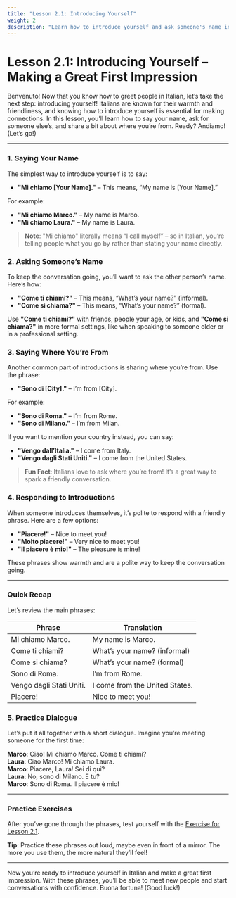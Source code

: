 ```yaml
---
title: "Lesson 2.1: Introducing Yourself"
weight: 2
description: "Learn how to introduce yourself and ask someone's name in Italian. Make a great first impression with these simple phrases!"
---
```


# Lesson 2.1: Introducing Yourself – Making a Great First Impression

Benvenuto! Now that you know how to greet people in Italian, let’s take the next step: introducing yourself! Italians are known for their warmth and friendliness, and knowing how to introduce yourself is essential for making connections. In this lesson, you’ll learn how to say your name, ask for someone else’s, and share a bit about where you’re from. Ready? Andiamo! (Let’s go!)

---

### 1. Saying Your Name

The simplest way to introduce yourself is to say:

- **"Mi chiamo [Your Name]."** – This means, “My name is [Your Name].”
  
For example:
- **"Mi chiamo Marco."** – My name is Marco.
- **"Mi chiamo Laura."** – My name is Laura.

> **Note**: "Mi chiamo" literally means “I call myself” – so in Italian, you’re telling people what you go by rather than stating your name directly.

### 2. Asking Someone’s Name

To keep the conversation going, you’ll want to ask the other person’s name. Here’s how:

- **"Come ti chiami?"** – This means, “What’s your name?” (informal).
- **"Come si chiama?"** – This means, “What’s your name?” (formal).

Use **"Come ti chiami?"** with friends, people your age, or kids, and **"Come si chiama?"** in more formal settings, like when speaking to someone older or in a professional setting.

### 3. Saying Where You’re From

Another common part of introductions is sharing where you’re from. Use the phrase:

- **"Sono di [City]."** – I’m from [City].
  
For example:
- **"Sono di Roma."** – I’m from Rome.
- **"Sono di Milano."** – I’m from Milan.

If you want to mention your country instead, you can say:
- **"Vengo dall’Italia."** – I come from Italy.
- **"Vengo dagli Stati Uniti."** – I come from the United States.

> **Fun Fact**: Italians love to ask where you’re from! It’s a great way to spark a friendly conversation.

### 4. Responding to Introductions

When someone introduces themselves, it’s polite to respond with a friendly phrase. Here are a few options:

- **"Piacere!"** – Nice to meet you!
- **"Molto piacere!"** – Very nice to meet you!
- **"Il piacere è mio!"** – The pleasure is mine!

These phrases show warmth and are a polite way to keep the conversation going.

---

### Quick Recap

Let’s review the main phrases:

| Phrase                 | Translation              |
|------------------------|--------------------------|
| Mi chiamo Marco.       | My name is Marco.        |
| Come ti chiami?        | What’s your name? (informal) |
| Come si chiama?        | What’s your name? (formal)   |
| Sono di Roma.          | I’m from Rome.           |
| Vengo dagli Stati Uniti.| I come from the United States. |
| Piacere!               | Nice to meet you!        |

### 5. Practice Dialogue

Let’s put it all together with a short dialogue. Imagine you’re meeting someone for the first time:

**Marco**: Ciao! Mi chiamo Marco. Come ti chiami?  
**Laura**: Ciao Marco! Mi chiamo Laura.  
**Marco**: Piacere, Laura! Sei di qui?  
**Laura**: No, sono di Milano. E tu?  
**Marco**: Sono di Roma. Il piacere è mio!

---

### Practice Exercises

After you’ve gone through the phrases, test yourself with the [Exercise for Lesson 2.1](../exercise2.1/).

**Tip**: Practice these phrases out loud, maybe even in front of a mirror. The more you use them, the more natural they’ll feel!

---

Now you’re ready to introduce yourself in Italian and make a great first impression. With these phrases, you’ll be able to meet new people and start conversations with confidence. Buona fortuna! (Good luck!)

